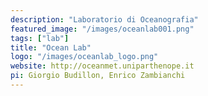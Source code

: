 ```yaml
---
description: "Laboratorio di Oceanografia"
featured_image: "/images/oceanlab001.png"
tags: ["lab"]
title: "Ocean Lab"
logo: "/images/oceanlab_logo.png"
website: http://oceanmet.uniparthenope.it
pi: Giorgio Budillon, Enrico Zambianchi
---
```


